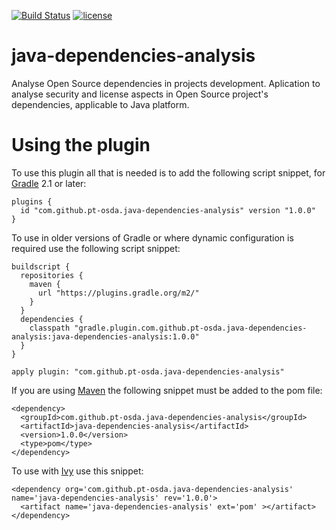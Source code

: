 [![Build Status](https://travis-ci.org/pt-osda/java-dependencies-analysis.svg?branch=master)](https://travis-ci.org/pt-osda/java-dependencies-analysis)
[![license](https://img.shields.io/github/license/pt-osda/java-dependencies-analysis.svg)](https://github.com/pt-osda/java-dependencies-analysis/blob/master/LICENSE)

# java-dependencies-analysis
Analyse Open Source dependencies in projects development. Aplication to analyse security and license aspects in Open Source project's dependencies, applicable to Java platform.

# Using the plugin
To use this plugin all that is needed is to add the following script snippet, for [Gradle](https://gradle.org) 2.1 or later:

```
plugins {
  id "com.github.pt-osda.java-dependencies-analysis" version "1.0.0"
}
```

To use in older versions of Gradle or where dynamic configuration is required use the following script snippet:
```
buildscript {
  repositories {
    maven {
      url "https://plugins.gradle.org/m2/"
    }
  }
  dependencies {
    classpath "gradle.plugin.com.github.pt-osda.java-dependencies-analysis:java-dependencies-analysis:1.0.0"
  }
}

apply plugin: "com.github.pt-osda.java-dependencies-analysis"
```

If you are using [Maven](https://maven.apache.org) the following snippet must be added to the pom file:
```
<dependency>
  <groupId>com.github.pt-osda.java-dependencies-analysis</groupId>
  <artifactId>java-dependencies-analysis</artifactId>
  <version>1.0.0</version>
  <type>pom</type>
</dependency>
```

To use with [Ivy](http://ant.apache.org/ivy/) use this snippet:
```
<dependency org='com.github.pt-osda.java-dependencies-analysis' name='java-dependencies-analysis' rev='1.0.0'>
  <artifact name='java-dependencies-analysis' ext='pom' ></artifact>
</dependency>
```
